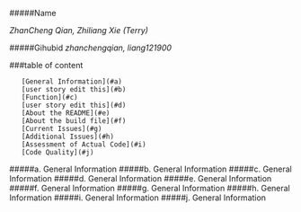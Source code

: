 #####Name 

_ZhanCheng Qian, Zhiliang Xie (Terry)_

  
#####Gihubid
_zhanchengqian, liang121900_

###table of content

       [General Information](#a)
       [user story edit this](#b)
       [Function](#c)
       [user story edit this](#d)
       [About the README](#e)
       [About the build file](#f)
       [Current Issues](#g)
       [Additional Issues](#h)
       [Assessment of Actual Code](#i)
       [Code Quality](#j)






#####a. General Information <a id ="a"></a>
#####b. General Information <a id ="b"></a>
#####c. General Information <a id ="c"></a>
#####d. General Information <a id ="d"></a>
#####e. General Information <a id ="e"></a>
#####f. General Information <a id ="f"></a>
#####g. General Information <a id ="g"></a>
#####h. General Information <a id ="h"></a>
#####i. General Information <a id ="i"></a>
#####j. General Information <a id ="j"></a>


      
	   
